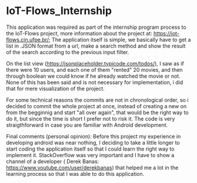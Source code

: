 # IoT-Flows_Internship

This application was required as part of the internship program process to the IoT-Flows project, more information about the project at: https://iot-flows.cin.ufpe.br/; The application itself is simple, we basically have to get a list in .JSON format from a url, make a search method and show the result of the search according to the previous input filter.

On the list view (https://jsonplaceholder.typicode.com/todos/), I saw as if there were 10 users, and each one of them "rented" 20 movies, and then through boolean we could know if he already watched the movie or not. None of this has been said and is not necessary for implementation, i did that for mere visualization of the project.

For some technical reasons the commits are not in chronological order, so i decided to commit the whole project at once, instead of creating a new on from the begginnig and start "all over again", that would be the right way to do it, but since the time is short I prefer not to risk it. The code is very straigthforward in case you are familiar with Android development.

Final comments (personal opinion): Before this project my experience in developing android was near nothing, I deciding to take a little longer to start coding the application itself so that I could learn the right way to implement it. StackOverflow was very important and I have to show a channel of a developer ( Derek Banas: https://www.youtube.com/user/derekbanas) that helped me a lot in the learning process so that I was able to do this application.

